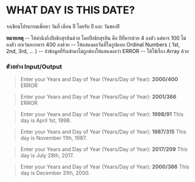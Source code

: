 # WHAT DAY IS THIS DATE?

จงเขียนโปรแกรมเพื่อหา วันที่ เดือน ปี โดยรับ ปี และ วันของปี

**หมายเหตุ**
--	ให้คำนึงถึงปีอธิกสุรทินด้วย โดยปีอธิกสุรทิน คือ ปีที่หารด้วย 4 ลงตัว แต่หาร 100 ไม่ลงตัว ยกเว้นหากหาร 400 ลงด้วย
--	ให้แสดงผลวันที่ในรูปแบบ Ordinal Numbers ( 1st, 2nd, 3rd, … )
--	ถ้าข้อมูลที่รับเข้ามาไม่ถูกต้องให้แสดงผลว่า ERROR
--	ให้ใช้เรื่อง Array ด้วย

### ตัวอย่าง Input/Output

> Enter your Years and Day of Year (Years/Day of Year): **2000/400**
> ERROR

> Enter your Years and Day of Year (Years/Day of Year): **2001/366**
> ERROR

> Enter your Years and Day of Year (Years/Day of Year): **1998/91** 
> This day is April 1st, 1998.

> Enter your Years and Day of Year (Years/Day of Year): **1987/315** 
> This day is November 11th, 1987.

> Enter your Years and Day of Year (Years/Day of Year): **2017/209**
> This day is July 28th, 2017.

> Enter your Years and Day of Year (Years/Day of Year): **2000/366**
> This day is December 31th, 2000.